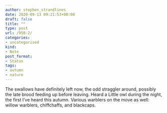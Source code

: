 ```yaml
---
author: stephen_strandlines
date: 2020-09-13 09:21:53+00:00
draft: false
title: ""
type: post
url: /958-2/
categories:
- uncategorised
kind:
- Note
post_format:
- Status
tags:
- autumn
- nature
---
```


The swallows have definitely left now, the odd straggler around, possibly the late brood feeding up before leaving. Heard a Little owl during the night, the first I’ve heard this autumn. Various warblers on the move as well: willow warblers, chiffchaffs, and blackcaps.

